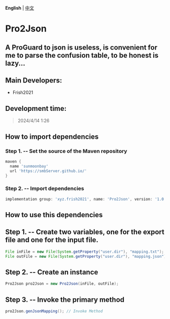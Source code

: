 **English** | [中文](https://github.com/smbServer/Pro2Json/README_cn.md)
# Pro2Json
## A ProGuard to json is useless, is convenient for me to parse the confusion table, to be honest is lazy...

## Main Developers:
- Frish2021

## Development time:
> 2024/4/14 1:26

## How to import dependencies
### Step 1. -- Set the source of the Maven repository
```gradle
maven {
  name 'sunmoonbay'
  url 'https://smbServer.github.io/'
}
```

### Step 2. -- Import dependencies
``` gradle
implementation group: 'xyz.frish2021', name: 'Pro2Json', version: '1.0.0'
```

## How to use this dependencies

## Step 1. -- Create two variables, one for the export file and one for the input file.
``` java
File inFile = new File(System.getProperty("user.dir"), "mapping.txt"); // input ProGuard mapping
File outFile = new File(System.getProperty("user.dir"), "mapping.json"); // output json mapping
```

## Step 2. -- Create an instance
```java
Pro2Json pro2Json = new Pro2Json(inFile, outFile);
```

## Step 3. -- Invoke the primary method
```java
pro2Json.genJsonMapping(); // Invoke Method
```
